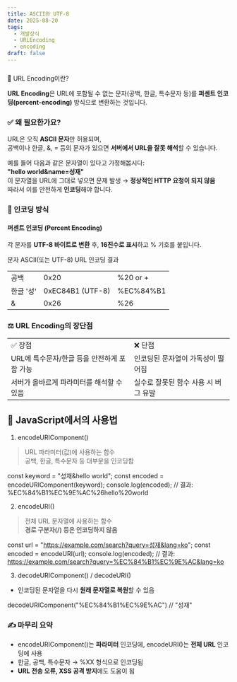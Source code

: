 ```yaml
---
title: ASCII와 UTF-8
date: 2025-08-20
tags:
  - 개발상식
  - URLEncoding
  - encoding
draft: false
---
```

###   
📘 URL Encoding이란?

**URL Encoding**은 URL에 포함될 수 없는 문자(공백, 한글, 특수문자 등)를 **퍼센트 인코딩(percent-encoding)** 방식으로 변환하는 것입니다.

### ✅ 왜 필요한가요?

URL은 오직 **ASCII 문자**만 허용되며,  
공백이나 한글, &, = 등의 문자가 있으면 **서버에서 URL을 잘못 해석**할 수 있습니다.

예를 들어 다음과 같은 문자열이 있다고 가정해봅시다:  
**"hello world&name=성재"**  
이 문자열을 URL에 그대로 넣으면 문제 발생 → **정상적인 HTTP 요청이 되지 않음**  
따라서 이를 안전하게 **인코딩**해야 합니다.

### 🔢 인코딩 방식

#### 퍼센트 인코딩 (Percent Encoding)

각 문자를 **UTF-8 바이트로 변환** 후, **16진수로 표시**하고 % 기호를 붙입니다.

문자 ASCII(또는 UTF-8) URL 인코딩 결과

|   |   |   |
|---|---|---|
|공백|0x20|%20 or +|
|한글 '성'|0xEC84B1 (UTF-8)|%EC%84%B1|
|&|0x26|%26|

  

### ⚖️ URL Encoding의 장단점

|   |   |
|---|---|
|✅ 장점|❌ 단점|
|URL에 특수문자/한글 등을 안전하게 포함 가능|인코딩된 문자열이 가독성이 떨어짐|
|서버가 올바르게 파라미터를 해석할 수 있음|실수로 잘못된 함수 사용 시 버그 유발|

  

  

## 🧪 JavaScript에서의 사용법

1. encodeURIComponent()

> URL 파라미터(값)에 사용하는 함수  
> 공백, 한글, 특수문자 등 대부분을 인코딩함

const keyword = "성재&hello world";
const encoded = encodeURIComponent(keyword);
console.log(encoded);
// 결과: %EC%84%B1%EC%9E%AC%26hello%20world

  

2. encodeURI()

> 전체 URL 문자열에 사용하는 함수  
> **경로 구분자(/) 등은 인코딩하지 않음**

const url = "https://example.com/search?query=성재&lang=ko";
const encoded = encodeURI(url);
console.log(encoded);
// 결과: https://example.com/search?query=%EC%84%B1%EC%9E%AC&lang=ko

  

3. decodeURIComponent() / decodeURI()

- 인코딩된 문자열을 다시 **원래 문자열로 복원**할 수 있음

decodeURIComponent("%EC%84%B1%EC%9E%AC") // "성재"

###   

### ✍️ 마무리 요약

- encodeURIComponent()는 **파라미터** 인코딩에, encodeURI()는 **전체 URL** 인코딩에 사용
- 한글, 공백, 특수문자 → %XX 형식으로 인코딩됨
- **URL 전송 오류, XSS 공격 방지**에도 도움이 됨